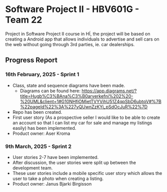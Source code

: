 # Software Project II - HBV601G - Team 22

Project in Software Project II course in HÍ, the project will be based on creating a Android app that allows individuals to advertise and sell cars on the web without going through 3rd parties, ie. car dealerships.


## Progress Report
### 16th February, 2025 - Sprint 1
- Class, state and sequence diagrams have been made.
  - Diagrams can be found here: https://app.diagrams.net/?title=Hugb%C3%BAna%C3%B0arverkefni%202%20-%20UML&client=1#G10NHfiOMietTVYVihU51Z4qpSbD6ubtqV#%7B%22pageId%22%3A%227yQUwnZzKYi_pSdOcJuR%22%7D
- Repo has been created.
- First user story (As a prospective seller I would like to be able to create an account so that I can list my car for sale and manage my listings easily) has been implemented.
- Product owner: Aser Kroma

### 9th March, 2025 - Sprint 2
- User stories 2-7 have been implemented.
- After discussion, the user stories were split up between the development team.
- These user stories include a mobile specific user story which allows the user to take a photo when creating a listing.
- Product owner: Janus Bjarki Birgisson
